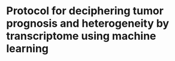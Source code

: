 # Protocol for deciphering tumor prognosis and heterogeneity by transcriptome using machine learning
